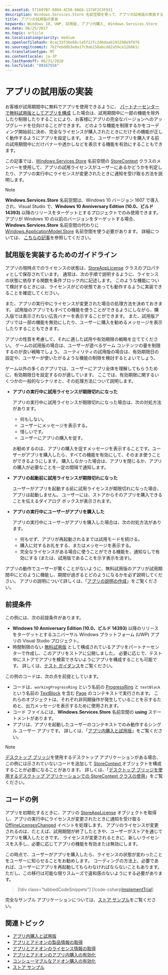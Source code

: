 ```yaml
---
ms.assetid: 571697B7-6064-4C50-9A68-1374F2C3F931
description: Windows.Services.Store 名前空間を使って、アプリの試用版の実装する方法について説明します。
title: アプリの試用版の実装
keywords: Windows 10, UWP, 試用版, アプリ内購入, Windows.Services.Store
ms.date: 08/25/2017
ms.topic: article
ms.localizationpriority: medium
ms.openlocfilehash: 8cac33f36e66c1a5f22fc246daab192298e9f876
ms.sourcegitcommit: 7b2febddb3e8a17c9ab158abcdd2a59ce126661c
ms.translationtype: MT
ms.contentlocale: ja-JP
ms.lasthandoff: 08/31/2020
ms.locfileid: "89167556"
---
```

# <a name="implement-a-trial-version-of-your-app"></a>アプリの試用版の実装

お客様が試用期間中に無料でアプリを使用できるように、 [パートナーセンターで無料試用版としてアプリを構成](../publish/set-app-pricing-and-availability.md#free-trial) した場合は、試用期間中に一部の機能を除外したり制限したりすることにより、お客様にアプリの完全なバージョンへのアップグレードを仕向けることができます。 どのような機能を制限するかをコーディング開始前に決め、完全なライセンスが購入されたときにだけその機能が正しく動作するようにアプリを設定します。 また、ユーザーがアプリを購入する前の試用期間中にだけバナーや透かしなどを表示する機能を有効にすることもできます。

この記事では、[Windows.Services.Store](/uwp/api/windows.services.store) 名前空間の [StoreContext](/uwp/api/windows.services.store.storecontext) クラスのメンバーを使用して、アプリの試用ライセンスがユーザーにあるかどうかを判定したり、アプリの実行中にライセンスが変更されたときに通知を受け取る方法を説明します。 

> [!NOTE]
> **Windows.Services.Store** 名前空間は、Windows 10 バージョン 1607 で導入され、Visual Studio で、**Windows 10 Anniversary Edition (10.0、ビルド 14393)** 以降のリリースをターゲットとするプロジェクトでのみ使用できます。 アプリが Windows 10 の以前のバージョンをターゲットする場合、**Windows.Services.Store** 名前空間の代わりに [Windows.ApplicationModel.Store](/uwp/api/windows.applicationmodel.store) 名前空間を使う必要があります。 詳細については、 [こちらの記事](exclude-or-limit-features-in-a-trial-version-of-your-app.md)を参照してください。

## <a name="guidelines-for-implementing-a-trial-version"></a>試用版を実装するためのガイドライン

アプリの現時点でのライセンスの状態は、[StoreAppLicense](/uwp/api/windows.services.store.storeapplicense) クラスのプロパティとして保存されています。 通常は、次の手順で説明するように、ライセンスの状態に依存する関数を条件ブロック内に記述します。 このような機能について検討するときには、ライセンスがどの状態であっても動作するように実装できることを確認してください。

また、アプリの実行中にライセンスが変更された場合の処理方法を決めておきます。 試用版のアプリでもすべての機能を使うことができるようにしながら、購入版では表示されない広告バナーを表示することができます。 また、試用版アプリでは一部の機能を無効にしたり、ユーザーに購入を勧めるメッセージを表示したりすることもできます。

アプリの性質を考慮して、それに適した試用や有効期限の戦略を立ててください。 ゲームの試用版の場合は、ユーザーが遊べるゲーム コンテンツの量を制限するのが良い戦略でしょう。 ユーティリティの試用版の場合は、有効期限日の設定や、ユーザーが使いたがるような機能の制限を検討するとよいでしょう。

ゲーム以外の多くのアプリでは、ユーザーにアプリ全体を理解してもらうために、有効期限日を設定するのが適しています。 ここでは、有効期限に関するいくつかの一般的なシナリオと、その処理方法について説明します。

-   **アプリの実行中に試用ライセンスが期限切れになった**

    アプリの実行中に試用ライセンスが期限切れになった場合は、次の対処方法があります。

    -   何もしない。
    -   ユーザーにメッセージを表示する。
    -   惜しいです。
    -   ユーザーにアプリの購入を促す。

    お勧めするのは、アプリの購入を促すメッセージを表示することです。ユーザーがアプリを購入したら、すべての機能を有効にして、そのまま使うことができるようにします。 購入しなかった場合は、アプリを閉じるか、アプリの購入が必要なことを一定の間隔で通知します。

-   **アプリの起動前に試用ライセンスが期限切れになった**

    ユーザーがアプリを起動する前に試用ライセンスが期限切れになった場合、アプリは起動しません。 ユーザーには、ストアからそのアプリを購入できることを伝えるダイアログ ボックスが表示されます。

-   **アプリの実行中にユーザーがアプリを購入した**

    アプリの実行中にユーザーがアプリを購入した場合は、次の対処方法があります。

    -   何もせず、アプリが再起動されるまでは試用モードを続ける。
    -   購入に対するお礼をする、またはメッセージを表示する。
    -   完全なライセンスがある場合に使うことができる機能を、通知なしで有効にする (または、試用版であることを示す表示を消す)。

アプリの動作でユーザーが驚くことがないように、無料試用版のアプリが試用期間中にどのように機能し、期間が過ぎるとどのようになるかを必ず説明してください。 アプリの説明について詳しくは、「[アプリの説明の作成](../publish/create-app-store-listings.md)」をご覧ください。

## <a name="prerequisites"></a>前提条件

この例には、次の前提条件があります。
* **Windows 10 Anniversary Edition (10.0、ビルド 14393)** 以降のリリースをターゲットとするユニバーサル Windows プラットフォーム (UWP) アプリの Visual Studio プロジェクト。
* 時間制限のない [無料試用版](../publish/set-app-pricing-and-availability.md) として構成されているアプリをパートナーセンターで作成し、このアプリをストアに公開しました。 必要に応じで、テスト中にストアでアプリを検索できないようにアプリを構成することも可能です。 詳しくは、[テスト ガイダンス](in-app-purchases-and-trials.md#testing)をご覧ください。

この例のコードは、次の点を前提としています。
* コードは、```workingProgressRing``` という名前の [ProgressRing](/uwp/api/windows.ui.xaml.controls.progressring) と ```textBlock``` という名前の [TextBlock](/uwp/api/windows.ui.xaml.controls.textblock) を含む [Page](/uwp/api/windows.ui.xaml.controls.page) のコンテキストで実行されます。 これらのオブジェクトは、それぞれ非同期操作が発生していることを示するためと、出力メッセージを表示するために使用されます。
* コード ファイルには、**Windows.Services.Store** 名前空間の **using** ステートメントがあります。
* アプリは、アプリを起動したユーザーのコンテキストでのみ動作するシングル ユーザー アプリです。 詳しくは、「[アプリ内購入と試用版](in-app-purchases-and-trials.md#api_intro)」をご覧ください。

> [!NOTE]
> [デスクトップ ブリッジ](https://developer.microsoft.com/windows/bridges/desktop)を使用するデスクトップ アプリケーションがある場合、この例には示されていないコードを追加して [StoreContext ](/uwp/api/windows.services.store.storecontext) オブジェクトを構成することが必要になることがあります。 詳しくは、「[デスクトップ ブリッジを使用するデスクトップ アプリケーションでの StoreContext クラスの使用](in-app-purchases-and-trials.md#desktop)」をご覧ください。

## <a name="code-example"></a>コードの例

アプリを初期化するときに、アプリの [StoreAppLicense](/uwp/api/windows.services.store.storeapplicense) オブジェクトを取得し、アプリの実行中にライセンスが変更されたときに通知を受け取る [OfflineLicensesChanged](/uwp/api/windows.services.store.storecontext.offlinelicenseschanged) イベントを処理します。 アプリのライセンスが変更されるのは、たとえば、試用期間が終了したときや、ユーザーがストアを通じてアプリを購入したときです。 ライセンスが変更されるときに、新しいライセンスを入手し、必要に応じてアプリの機能を有効または無効にします。

この時点で、ユーザーがアプリを購入したら、ライセンスの状態が変わったことをユーザーに知らせることをお勧めします。 コーディングの方法上、必要であれば、ユーザーにアプリを再起動してもらわなければならないこともあります。 ただし、この移行は可能な限りスムーズで違和感のないようにする必要があります。

> [!div class="tabbedCodeSnippets"]
[!code-csharp[ImplementTrial](./code/InAppPurchasesAndLicenses_RS1/cs/ImplementTrialPage.xaml.cs#ImplementTrial)]

完全なサンプル アプリケーションについては、[ストア サンプル](https://github.com/Microsoft/Windows-universal-samples/tree/master/Samples/Store)をご覧ください。

## <a name="related-topics"></a>関連トピック

* [アプリ内購入と試用版](in-app-purchases-and-trials.md)
* [アプリとアドオンの製品情報の取得](get-product-info-for-apps-and-add-ons.md)
* [アプリとアドオンのライセンス情報の取得](get-license-info-for-apps-and-add-ons.md)
* [アプリとアドオンのアプリ内購入の有効化](enable-in-app-purchases-of-apps-and-add-ons.md)
* [コンシューマブルなアドオン購入の有効化](enable-consumable-add-on-purchases.md)
* [ストア サンプル](https://github.com/Microsoft/Windows-universal-samples/tree/master/Samples/Store)